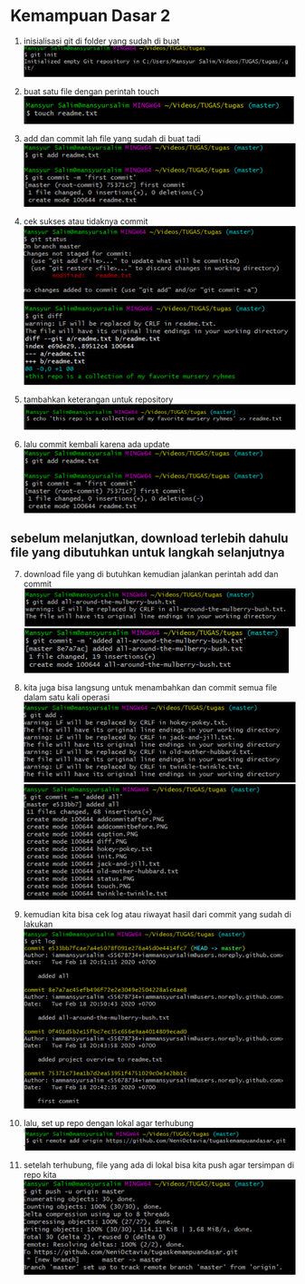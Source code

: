 # Kemampuan Dasar 2 #

1. inisialisasi git di folder yang sudah di buat
   ![init](https://github.com/NeniOctavia/tugaskemampuandasar/blob/master/init.PNG)

2. buat satu file dengan perintah touch
   ![touch](https://github.com/NeniOctavia/tugaskemampuandasar/blob/master/touch.PNG)

3. add dan commit lah file yang sudah di buat tadi
   ![add & commit](https://github.com/NeniOctavia/tugaskemampuandasar/blob/master/addcommitbefore.PNG)

4. cek sukses atau tidaknya commit
   ![status](https://github.com/NeniOctavia/tugaskemampuandasar/blob/master/status.PNG)
   ![diff](https://github.com/NeniOctavia/tugaskemampuandasar/blob/master/diff.PNG)

5. tambahkan keterangan untuk repository
   ![caption](https://github.com/NeniOctavia/tugaskemampuandasar/blob/master/caption.PNG)

6. lalu commit kembali karena ada update
   ![commit update](https://github.com/NeniOctavia/tugaskemampuandasar/blob/master/addcommitbefore.PNG)

## sebelum melanjutkan, download terlebih dahulu file yang dibutuhkan untuk langkah selanjutnya ##

7. download file yang di butuhkan kemudian jalankan perintah add dan commit
    ![add](https://github.com/NeniOctavia/tugaskemampuandasar/blob/master/addonefile.PNG)
    ![commit](https://github.com/NeniOctavia/tugaskemampuandasar/blob/master/commitonefile.PNG)

8. kita juga bisa langsung untuk menambahkan dan commit semua file dalam satu kali operasi
   ![add all file](https://github.com/NeniOctavia/tugaskemampuandasar/blob/master/addallfile.PNG)
   ![commit all file](https://github.com/NeniOctavia/tugaskemampuandasar/blob/master/commitallfile.PNG)

9. kemudian kita bisa cek log atau riwayat hasil dari commit yang sudah di lakukan
    ![log](https://github.com/NeniOctavia/tugaskemampuandasar/blob/master/log.PNG)

10. lalu, set up repo dengan lokal agar terhubung
    ![remote](https://github.com/NeniOctavia/tugaskemampuandasar/blob/master/remote.PNG)
    
11. setelah terhubung, file yang ada di lokal bisa kita push agar tersimpan di repo kita
    ![push](https://github.com/NeniOctavia/tugaskemampuandasar/blob/master/push.PNG)
